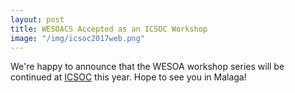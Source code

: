 ```yaml
---
layout: post
title: WESOACS Accepted as an ICSOC Workshop
image: "/img/icsoc2017web.png"
---
```


We're happy to announce that the WESOA workshop series will be continued at [ICSOC](http://www.icsoc.org) this year. Hope to see you in Malaga!
